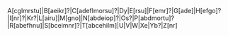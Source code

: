 A[cglmrstu]|B[aeikr]?|C[adeflmorsu]?|Dy|E[rsu]|F[emr]?|G[ade]|H[efgo]?|I[nr]?|Kr?|L[airu]|M[gno]|N[abdeiop]?|Os?|P[abdmortu]?|R[abefhnu]|S[bceimnr]?|T[abcehilm]|U|V|W|Xe|Yb?|Z[nr]